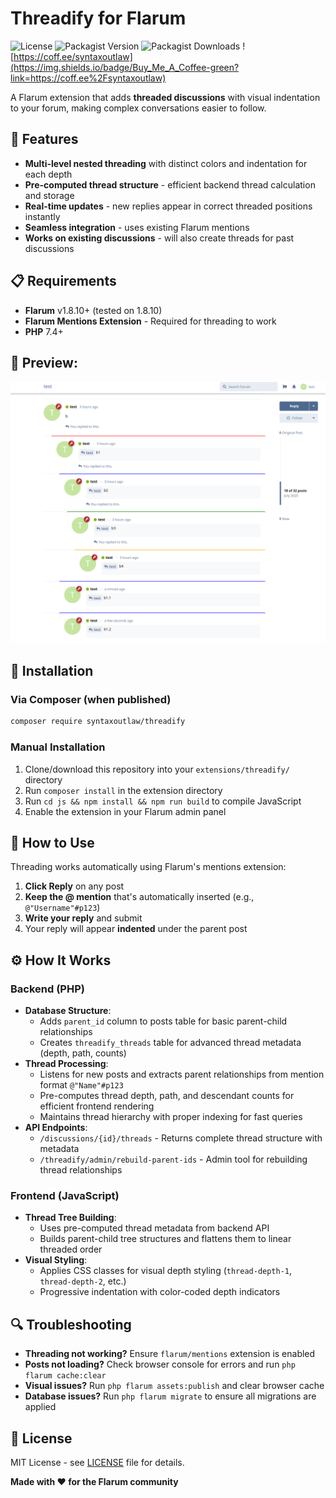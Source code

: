 # Threadify for Flarum

![License](https://img.shields.io/github/license/syntaxoutlaw/threadify) ![Packagist Version](https://img.shields.io/packagist/v/syntaxoutlaw/threadify)
![Packagist Downloads](https://img.shields.io/packagist/dt/syntaxoutlaw/threadify) ![https://coff.ee/syntaxoutlaw](https://img.shields.io/badge/Buy_Me_A_Coffee-green?link=https://coff.ee%2Fsyntaxoutlaw)


A Flarum extension that adds **threaded discussions** with visual indentation to your forum, making complex conversations easier to follow.

## 🚀 Features

- **Multi-level nested threading** with distinct colors and indentation for each depth
- **Pre-computed thread structure** - efficient backend thread calculation and storage
- **Real-time updates** - new replies appear in correct threaded positions instantly
- **Seamless integration** - uses existing Flarum mentions
- **Works on existing discussions** - will also create threads for past discussions

## 📋 Requirements

- **Flarum** v1.8.10+ (tested on 1.8.10)
- **Flarum Mentions Extension** - Required for threading to work
- **PHP** 7.4+

## 👀 Preview:
![Threadify Preview](threadify.png)

## 🔧 Installation

### Via Composer (when published)
```bash
composer require syntaxoutlaw/threadify
```

### Manual Installation
1. Clone/download this repository into your `extensions/threadify/` directory
2. Run `composer install` in the extension directory
3. Run `cd js && npm install && npm run build` to compile JavaScript
4. Enable the extension in your Flarum admin panel

## 🎯 How to Use

Threading works automatically using Flarum's mentions extension:

1. **Click Reply** on any post
2. **Keep the @ mention** that's automatically inserted (e.g., `@"Username"#p123`)
3. **Write your reply** and submit
4. Your reply will appear **indented** under the parent post

## ⚙️ How It Works

### Backend (PHP)
- **Database Structure**: 
  - Adds `parent_id` column to posts table for basic parent-child relationships
  - Creates `threadify_threads` table for advanced thread metadata (depth, path, counts)
- **Thread Processing**: 
  - Listens for new posts and extracts parent relationships from mention format `@"Name"#p123`
  - Pre-computes thread depth, path, and descendant counts for efficient frontend rendering
  - Maintains thread hierarchy with proper indexing for fast queries
- **API Endpoints**:
  - `/discussions/{id}/threads` - Returns complete thread structure with metadata
  - `/threadify/admin/rebuild-parent-ids` - Admin tool for rebuilding thread relationships

### Frontend (JavaScript)
- **Thread Tree Building**: 
  - Uses pre-computed thread metadata from backend API
  - Builds parent-child tree structures and flattens them to linear threaded order
- **Visual Styling**: 
  - Applies CSS classes for visual depth styling (`thread-depth-1`, `thread-depth-2`, etc.)
  - Progressive indentation with color-coded depth indicators


## 🔍 Troubleshooting

- **Threading not working?** Ensure `flarum/mentions` extension is enabled
- **Posts not loading?** Check browser console for errors and run `php flarum cache:clear`
- **Visual issues?** Run `php flarum assets:publish` and clear browser cache
- **Database issues?** Run `php flarum migrate` to ensure all migrations are applied

## 📝 License

MIT License - see [LICENSE](LICENSE) file for details.



**Made with ❤️ for the Flarum community** 